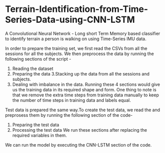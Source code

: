 # Terrain-Identification-from-Time-Series-Data-using-CNN-LSTM
A Convolutional Neural Network - Long short Term Memory based classifier to identify terrain a person is walking on using Time-Series IMU data.

In order to prepare the training set, we first read the CSVs from all the sessions for all the subjects. We then preprocess the data by running the following sections of the script - 
1. Reading the dataset
2. Preparing the data
3.Stacking up the data from all the sessions and subjects.
4. Dealing with imbalance in the data.
Running these 4 sections would give us the training data in its required shape and form. One thing to note is that we remove the extra time steps from training data manually to keep the number of time steps in training data and labels equal.

Test data is prepared the same way.To create the test data, we read the and preprosess them by running the following section of the code-
1. Preparing the test data
2. Processing the test data
We run these sections after replacing the required variables in them.

We can run the model by executing the CNN-LSTM section of the code.
